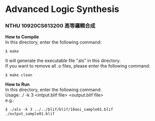 # Advanced Logic Synthesis
### NTHU 10920CS613200 高等邏輯合成


**How to Compile**  
In this directory, enter the following command:   
```
$ make  
```
It will generate the executable file "als" in this directory.  
If you want to remove all .o files, please enter the following command:
```
$ make clean
```
**How to Run**  
In this directory, enter the following command:   
Usage: ./<exe> -k 3  <intput.blif file>  <output.blif file>  
e.g.:
```
$ ./als -k 3 ../../blif/blif/10aoi_sample01.blif ./output_sample01.blif
```
